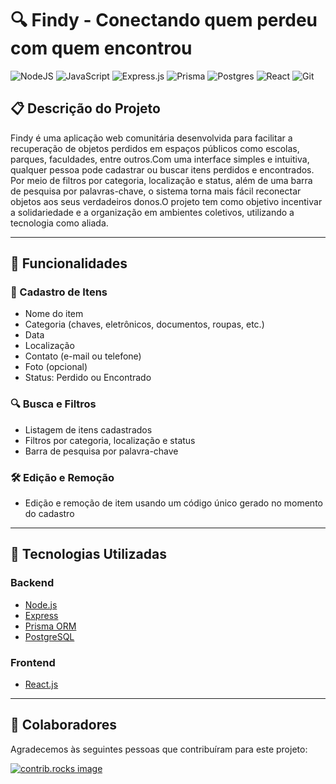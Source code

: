 # 🔍 Findy - Conectando quem perdeu com quem encontrou

![NodeJS](https://img.shields.io/badge/node.js-6DA55F?style=for-the-badge&logo=node.js&logoColor=white)
![JavaScript](https://img.shields.io/badge/javascript-%23323330.svg?style=for-the-badge&logo=javascript&logoColor=%23F7DF1E)
![Express.js](https://img.shields.io/badge/express.js-%23404d59.svg?style=for-the-badge&logo=express&logoColor=%2361DAFB)
![Prisma](https://img.shields.io/badge/Prisma_ORM-3982CE?style=for-the-badge&logo=Prisma&logoColor=white)
![Postgres](https://img.shields.io/badge/postgres-%23316192.svg?style=for-the-badge&logo=postgresql&logoColor=white)
![React](https://img.shields.io/badge/react-%2320232a.svg?style=for-the-badge&logo=react&logoColor=%2361DAFB)
![Git](https://img.shields.io/badge/git-%23F05033.svg?style=for-the-badge&logo=git&logoColor=white)

## 📋 Descrição do Projeto

Findy é uma aplicação web comunitária desenvolvida para facilitar a recuperação de objetos perdidos em espaços públicos como escolas, parques, faculdades, entre outros.Com uma interface simples e intuitiva, qualquer pessoa pode cadastrar ou buscar itens perdidos e encontrados. Por meio de filtros por categoria, localização e status, além de uma barra de pesquisa por palavras-chave, o sistema torna mais fácil reconectar objetos aos seus verdadeiros donos.O projeto tem como objetivo incentivar a solidariedade e a organização em ambientes coletivos, utilizando a tecnologia como aliada.

---

## 🧩 Funcionalidades

### 📝 Cadastro de Itens

- Nome do item
- Categoria (chaves, eletrônicos, documentos, roupas, etc.)
- Data
- Localização
- Contato (e-mail ou telefone)
- Foto (opcional)
- Status: Perdido ou Encontrado

### 🔍 Busca e Filtros

- Listagem de itens cadastrados
- Filtros por categoria, localização e status
- Barra de pesquisa por palavra-chave

### 🛠️ Edição e Remoção

- Edição e remoção de item usando um código único gerado no momento do cadastro

---

## 🧱 Tecnologias Utilizadas

### Backend

- [Node.js](https://nodejs.org/)
- [Express](https://expressjs.com/)
- [Prisma ORM](https://www.prisma.io/)
- [PostgreSQL](https://www.postgresql.org/)

### Frontend

- [React.js](https://reactjs.org/)

---

## 🤝 Colaboradores

Agradecemos às seguintes pessoas que contribuíram para este projeto:

<!-- <table>
  <tr>
    <td align="center">
      <a href="#" title="João Evangelista(joaoev)">
        <img style="border-radius:50%;" src="https://avatars.githubusercontent.com/u/101232352?v=4" width="100px;" alt="Foto do João no GitHub"/><br>
        <sub>
          <b>João Evangelista</b>
        </sub>
      </a>
    </td>
  </tr>
</table> -->

<a href="https://github.com/Vitorloula/Avanti-ProjetoFinal/graphs/contributors">
  <img src="https://contrib.rocks/image?repo=Vitorloula/Avanti-ProjetoFinal" alt="contrib.rocks image" />
</a>


